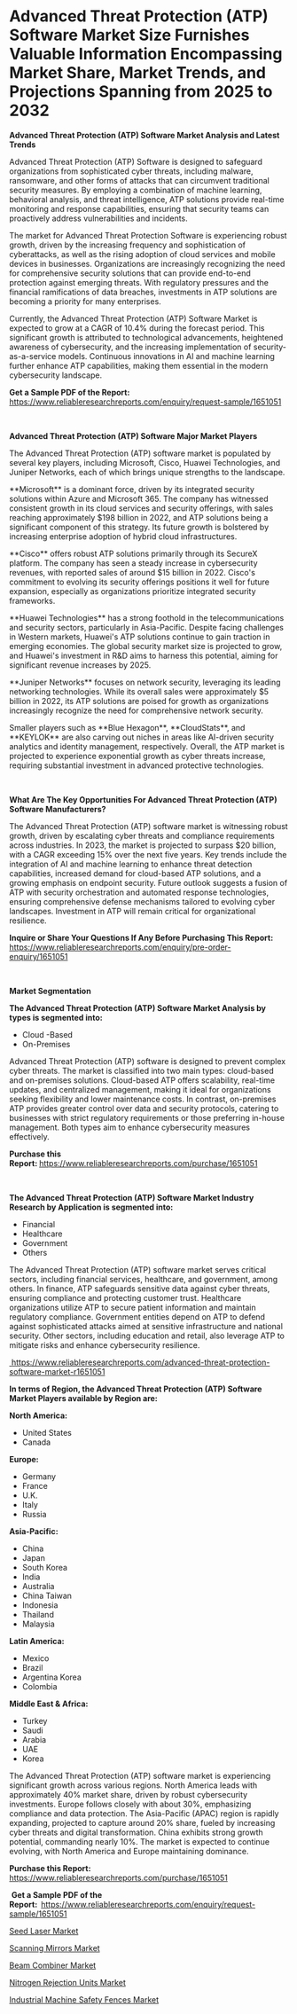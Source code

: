 <p><h1>Advanced Threat Protection (ATP) Software Market Size Furnishes Valuable Information Encompassing Market Share, Market Trends, and Projections Spanning from 2025 to 2032</h1></p><p><strong>Advanced Threat Protection (ATP) Software Market Analysis and Latest Trends</strong></p>
<p><p>Advanced Threat Protection (ATP) Software is designed to safeguard organizations from sophisticated cyber threats, including malware, ransomware, and other forms of attacks that can circumvent traditional security measures. By employing a combination of machine learning, behavioral analysis, and threat intelligence, ATP solutions provide real-time monitoring and response capabilities, ensuring that security teams can proactively address vulnerabilities and incidents.</p><p>The market for Advanced Threat Protection Software is experiencing robust growth, driven by the increasing frequency and sophistication of cyberattacks, as well as the rising adoption of cloud services and mobile devices in businesses. Organizations are increasingly recognizing the need for comprehensive security solutions that can provide end-to-end protection against emerging threats. With regulatory pressures and the financial ramifications of data breaches, investments in ATP solutions are becoming a priority for many enterprises.</p><p>Currently, the Advanced Threat Protection (ATP) Software Market is expected to grow at a CAGR of 10.4% during the forecast period. This significant growth is attributed to technological advancements, heightened awareness of cybersecurity, and the increasing implementation of security-as-a-service models. Continuous innovations in AI and machine learning further enhance ATP capabilities, making them essential in the modern cybersecurity landscape.</p></p>
<p><strong>Get a Sample PDF of the Report:&nbsp;</strong> <a href="https://www.reliableresearchreports.com/enquiry/request-sample/1651051?utm_campaign=3369&utm_medium=2&utm_source=Github&utm_content=ia&utm_term=23032025&utm_id=advanced-threat-protection-atp-software">https://www.reliableresearchreports.com/enquiry/request-sample/1651051</a></p>
<p>&nbsp;</p>
<p><strong>Advanced Threat Protection (ATP) Software Major Market Players</strong></p>
<p><p>The Advanced Threat Protection (ATP) software market is populated by several key players, including Microsoft, Cisco, Huawei Technologies, and Juniper Networks, each of which brings unique strengths to the landscape.</p><p>**Microsoft** is a dominant force, driven by its integrated security solutions within Azure and Microsoft 365. The company has witnessed consistent growth in its cloud services and security offerings, with sales reaching approximately $198 billion in 2022, and ATP solutions being a significant component of this strategy. Its future growth is bolstered by increasing enterprise adoption of hybrid cloud infrastructures.</p><p>**Cisco** offers robust ATP solutions primarily through its SecureX platform. The company has seen a steady increase in cybersecurity revenues, with reported sales of around $15 billion in 2022. Cisco's commitment to evolving its security offerings positions it well for future expansion, especially as organizations prioritize integrated security frameworks.</p><p>**Huawei Technologies** has a strong foothold in the telecommunications and security sectors, particularly in Asia-Pacific. Despite facing challenges in Western markets, Huawei's ATP solutions continue to gain traction in emerging economies. The global security market size is projected to grow, and Huawei's investment in R&D aims to harness this potential, aiming for significant revenue increases by 2025.</p><p>**Juniper Networks** focuses on network security, leveraging its leading networking technologies. While its overall sales were approximately $5 billion in 2022, its ATP solutions are poised for growth as organizations increasingly recognize the need for comprehensive network security.</p><p>Smaller players such as **Blue Hexagon**, **CloudStats**, and **KEYLOK** are also carving out niches in areas like AI-driven security analytics and identity management, respectively. Overall, the ATP market is projected to experience exponential growth as cyber threats increase, requiring substantial investment in advanced protective technologies.</p></p>
<p>&nbsp;</p>
<p><strong>What Are The Key Opportunities For Advanced Threat Protection (ATP) Software Manufacturers?</strong></p>
<p><p>The Advanced Threat Protection (ATP) software market is witnessing robust growth, driven by escalating cyber threats and compliance requirements across industries. In 2023, the market is projected to surpass $20 billion, with a CAGR exceeding 15% over the next five years. Key trends include the integration of AI and machine learning to enhance threat detection capabilities, increased demand for cloud-based ATP solutions, and a growing emphasis on endpoint security. Future outlook suggests a fusion of ATP with security orchestration and automated response technologies, ensuring comprehensive defense mechanisms tailored to evolving cyber landscapes. Investment in ATP will remain critical for organizational resilience.</p></p>
<p><strong>Inquire or Share Your Questions If Any Before Purchasing This Report:</strong> <a href="https://www.reliableresearchreports.com/enquiry/pre-order-enquiry/1651051?utm_campaign=3369&utm_medium=2&utm_source=Github&utm_content=ia&utm_term=23032025&utm_id=advanced-threat-protection-atp-software">https://www.reliableresearchreports.com/enquiry/pre-order-enquiry/1651051</a></p>
<p>&nbsp;</p>
<p><strong>Market Segmentation</strong></p>
<p><strong>The Advanced Threat Protection (ATP) Software Market Analysis by types is segmented into:</strong></p>
<p><ul><li>Cloud -Based</li><li>On-Premises</li></ul></p>
<p><p>Advanced Threat Protection (ATP) software is designed to prevent complex cyber threats. The market is classified into two main types: cloud-based and on-premises solutions. Cloud-based ATP offers scalability, real-time updates, and centralized management, making it ideal for organizations seeking flexibility and lower maintenance costs. In contrast, on-premises ATP provides greater control over data and security protocols, catering to businesses with strict regulatory requirements or those preferring in-house management. Both types aim to enhance cybersecurity measures effectively.</p></p>
<p><strong>Purchase this Report:&nbsp;</strong><a href="https://www.reliableresearchreports.com/purchase/1651051?utm_campaign=3369&utm_medium=2&utm_source=Github&utm_content=ia&utm_term=23032025&utm_id=advanced-threat-protection-atp-software">https://www.reliableresearchreports.com/purchase/1651051</a></p>
<p>&nbsp;</p>
<p><strong>The Advanced Threat Protection (ATP) Software Market Industry Research by Application is segmented into:</strong></p>
<p><ul><li>Financial</li><li>Healthcare</li><li>Government</li><li>Others</li></ul></p>
<p><p>The Advanced Threat Protection (ATP) software market serves critical sectors, including financial services, healthcare, and government, among others. In finance, ATP safeguards sensitive data against cyber threats, ensuring compliance and protecting customer trust. Healthcare organizations utilize ATP to secure patient information and maintain regulatory compliance. Government entities depend on ATP to defend against sophisticated attacks aimed at sensitive infrastructure and national security. Other sectors, including education and retail, also leverage ATP to mitigate risks and enhance cybersecurity resilience.</p></p>
<p><a href="https://www.reliableresearchreports.com/advanced-threat-protection-software-market-r1651051?utm_campaign=3369&utm_medium=2&utm_source=Github&utm_content=ia&utm_term=23032025&utm_id=advanced-threat-protection-atp-software">&nbsp;https://www.reliableresearchreports.com/advanced-threat-protection-software-market-r1651051</a></p>
<p><strong>In terms of Region, the Advanced Threat Protection (ATP) Software Market Players available by Region are:</strong></p>
<p>
    <p> <strong> North America: </strong>
        <ul>
            <li>United States</li>
            <li>Canada</li>
        </ul>
        </p> 
    <p> <strong> Europe: </strong>
        <ul>
            <li>Germany</li>
            <li>France</li>
            <li>U.K.</li>
            <li>Italy</li>
            <li>Russia</li>
        </ul>
        </p> 
    <p> <strong> Asia-Pacific: </strong>
        <ul>
            <li>China</li>
            <li>Japan</li>
            <li>South Korea</li>
            <li>India</li>
            <li>Australia</li>
            <li>China Taiwan</li>
            <li>Indonesia</li>
            <li>Thailand</li>
            <li>Malaysia</li>
        </ul>
        </p> 
    <p> <strong> Latin America: </strong>
        <ul>
            <li>Mexico</li>
            <li>Brazil</li>
            <li>Argentina Korea</li>
            <li>Colombia</li>
        </ul>
        </p> 
    <p> <strong> Middle East & Africa: </strong>
        <ul>
            <li>Turkey</li>
            <li>Saudi</li>
            <li>Arabia</li>
            <li>UAE</li>
            <li>Korea</li>
        </ul>
    </p>
    </p>
<p><p>The Advanced Threat Protection (ATP) software market is experiencing significant growth across various regions. North America leads with approximately 40% market share, driven by robust cybersecurity investments. Europe follows closely with about 30%, emphasizing compliance and data protection. The Asia-Pacific (APAC) region is rapidly expanding, projected to capture around 20% share, fueled by increasing cyber threats and digital transformation. China exhibits strong growth potential, commanding nearly 10%. The market is expected to continue evolving, with North America and Europe maintaining dominance.</p></p>
<p><strong>Purchase this Report: </strong><a href="https://www.reliableresearchreports.com/purchase/1651051?utm_campaign=3369&utm_medium=2&utm_source=Github&utm_content=ia&utm_term=23032025&utm_id=advanced-threat-protection-atp-software">https://www.reliableresearchreports.com/purchase/1651051</a></p>
<p>&nbsp;<strong>Get a Sample PDF of the Report:&nbsp;&nbsp;</strong><a href="https://www.reliableresearchreports.com/enquiry/request-sample/1651051?utm_campaign=3369&utm_medium=2&utm_source=Github&utm_content=ia&utm_term=23032025&utm_id=advanced-threat-protection-atp-software">https://www.reliableresearchreports.com/enquiry/request-sample/1651051</a></p>
<p><strong></strong></p>
<p><p><a href="https://www.linkedin.com/pulse/seed-laser-market-expected-continue-its-upward-trajectory-cvnse?utm_campaign=3369&utm_medium=2&utm_source=Github&utm_content=ia&utm_term=23032025&utm_id=advanced-threat-protection-atp-software">Seed Laser Market</a></p><p><a href="https://www.linkedin.com/pulse/global-scanning-mirrors-market-trends-applications-analysis-growth-tszie?utm_campaign=3369&utm_medium=2&utm_source=Github&utm_content=ia&utm_term=23032025&utm_id=advanced-threat-protection-atp-software">Scanning Mirrors Market</a></p><p><a href="https://www.linkedin.com/pulse/key-trends-fueling-beam-combiner-market-growth-from-f4xme?utm_campaign=3369&utm_medium=2&utm_source=Github&utm_content=ia&utm_term=23032025&utm_id=advanced-threat-protection-atp-software">Beam Combiner Market</a></p><p><a href="https://www.linkedin.com/pulse/analysis-global-nitrogen-rejection-units-market-present-0x5he?utm_campaign=3369&utm_medium=2&utm_source=Github&utm_content=ia&utm_term=23032025&utm_id=advanced-threat-protection-atp-software">Nitrogen Rejection Units Market</a></p><p><a href="https://github.com/sanokdagada01/Market-Research-Report-List-1/blob/main/industrial-machine-safety-fences-market.md?utm_campaign=3369&utm_medium=2&utm_source=Github&utm_content=ia&utm_term=23032025&utm_id=advanced-threat-protection-atp-software">Industrial Machine Safety Fences Market</a></p></p>